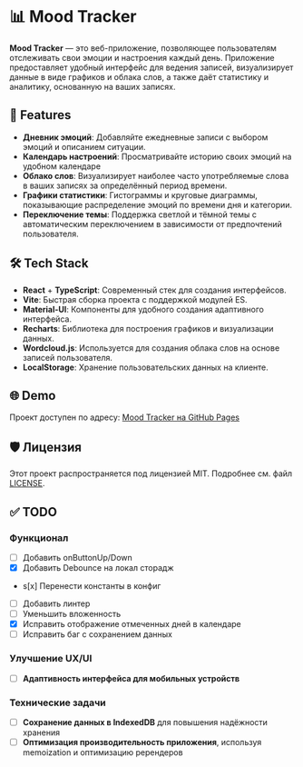 # 📊 Mood Tracker

**Mood Tracker** — это веб-приложение, позволяющее пользователям отслеживать свои эмоции и настроения каждый день. Приложение предоставляет удобный интерфейс для ведения записей, визуализирует данные в виде графиков и облака слов, а также даёт статистику и аналитику, основанную на ваших записях.

## 🚀 Features

-   **Дневник эмоций**: Добавляйте ежедневные записи с выбором эмоций и описанием ситуации.
-   **Календарь настроений**: Просматривайте историю своих эмоций на удобном календаре
-   **Облако слов**: Визуализирует наиболее часто употребляемые слова в ваших записях за определённый период времени.
-   **Графики статистики**: Гистограммы и круговые диаграммы, показывающие распределение эмоций по времени дня и категории.
-   **Переключение темы**: Поддержка светлой и тёмной темы с автоматическим переключением в зависимости от предпочтений пользователя.

## 🛠️ Tech Stack

-   **React** + **TypeScript**: Современный стек для создания интерфейсов.
-   **Vite**: Быстрая сборка проекта с поддержкой модулей ES.
-   **Material-UI**: Компоненты для удобного создания адаптивного интерфейса.
-   **Recharts**: Библиотека для построения графиков и визуализации данных.
-   **Wordcloud.js**: Используется для создания облака слов на основе записей пользователя.
-   **LocalStorage**: Хранение пользовательских данных на клиенте.

## 🌐 Demo

Проект доступен по адресу: [Mood Tracker на GitHub Pages](https://shilllo.github.io/mood-tracker/)

## 🛡️ Лицензия

Этот проект распространяется под лицензией MIT. Подробнее см. файл [LICENSE](./LICENSE).

## ✅ TODO

### Функционал

-   [ ] Добавить onButtonUp/Down
-   [x] Добавить Debounce на локал сторадж
-   s[x] Перенести константы в конфиг
-   [ ] Добавить линтер
-   [ ] Уменьшить вложенность
-   [x] Исправить отображение отмеченных дней в календаре
-   [ ] Исправить баг с сохранением данных

### Улучшение UX/UI

-   [ ] **Адаптивность интерфейса для мобильных устройств**

### Технические задачи

-   [ ] **Сохранение данных в IndexedDB** для повышения надёжности хранения
-   [ ] **Оптимизация производительность приложения**, используя memoization и оптимизацию ререндеров
